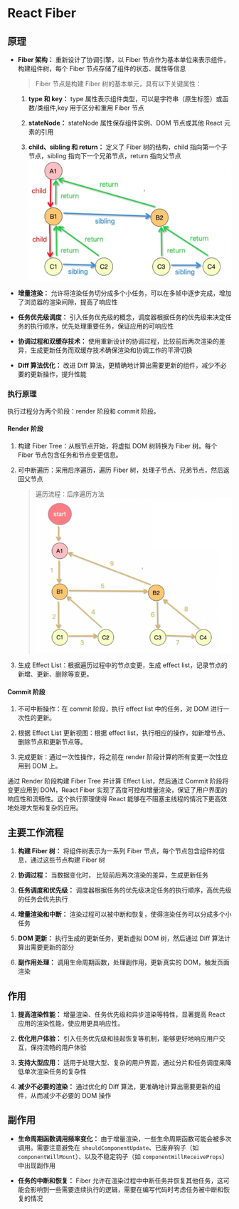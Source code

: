 # React Fiber

## 原理

- **Fiber 架构：** 重新设计了协调引擎，以 Fiber 节点作为基本单位来表示组件，构建组件树，每个 Fiber 节点存储了组件的状态、属性等信息

  > Fiber 节点是构建 Fiber 树的基本单元，具有以下关键属性：

  1. **type 和 key：** type 属性表示组件类型，可以是字符串（原生标签）或函数/类组件,key 用于区分和重用 Fiber 节点

  2. **stateNode：** stateNode 属性保存组件实例、DOM 节点或其他 React 元素的引用

  3. **child、sibling 和 return：** 定义了 Fiber 树的结构，child 指向第一个子节点，sibling 指向下一个兄弟节点，return 指向父节点
     ![树的结构](image.png)

- **增量渲染：** 允许将渲染任务切分成多个小任务，可以在多帧中逐步完成，增加了浏览器的渲染间隙，提高了响应性

- **任务优先级调度：** 引入任务优先级的概念，调度器根据任务的优先级来决定任务的执行顺序，优先处理重要任务，保证应用的可响应性

- **协调过程和双缓存技术：** 使用重新设计的协调过程，比较前后两次渲染的差异，生成更新任务而双缓存技术确保渲染和协调工作的平滑切换

- **Diff 算法优化：** 改进 Diff 算法，更精确地计算出需要更新的组件，减少不必要的更新操作，提升性能

### 执行原理

执行过程分为两个阶段：render 阶段和 commit 阶段。

#### Render 阶段

1. 构建 Fiber Tree：从根节点开始，将虚拟 DOM 树转换为 Fiber 树。每个 Fiber 节点包含任务和节点变更信息。

2. 可中断遍历：采用后序遍历，遍历 Fiber 树，处理子节点、兄弟节点，然后返回父节点

   > 遍历流程：后序遍历方法
   > ![遍历流程](image-1.png)

3. 生成 Effect List：根据遍历过程中的节点变更，生成 effect list，记录节点的新增、更新、删除等变更。

#### Commit 阶段

1. 不可中断操作：在 commit 阶段，执行 effect list 中的任务，对 DOM 进行一次性的更新。

2. 根据 Effect List 更新视图：根据 effect list，执行相应的操作，如新增节点、删除节点和更新节点等。

3. 完成更新：通过一次性操作，将之前在 render 阶段计算的所有变更一次性应用到 DOM 上。

通过 Render 阶段构建 Fiber Tree 并计算 Effect List，然后通过 Commit 阶段将变更应用到 DOM，React Fiber 实现了高度可控和增量渲染，保证了用户界面的响应性和流畅性。这个执行原理使得 React 能够在不阻塞主线程的情况下更高效地处理大型和复杂的应用。

## 主要工作流程

1. **构建 Fiber 树：** 将组件树表示为一系列 Fiber 节点，每个节点包含组件的信息，通过这些节点构建 Fiber 树

2. **协调过程：** 当数据变化时， 比较前后两次渲染的差异，生成更新任务

3. **任务调度和优先级：** 调度器根据任务的优先级决定任务的执行顺序，高优先级的任务会优先执行

4. **增量渲染和中断：** 渲染过程可以被中断和恢复，使得渲染任务可以分成多个小任务

5. **DOM 更新：** 执行生成的更新任务，更新虚拟 DOM 树，然后通过 Diff 算法计算出需要更新的部分

6. **副作用处理：** 调用生命周期函数，处理副作用，更新真实的 DOM，触发页面渲染

## 作用

1. **提高渲染性能：** 增量渲染、任务优先级和异步渲染等特性，显著提高 React 应用的渲染性能，使应用更具响应性。

2. **优化用户体验：** 引入任务优先级和挂起恢复等机制，能够更好地响应用户交互，保持流畅的用户体验

3. **支持大型应用：** 适用于处理大型、复杂的用户界面，通过分片和任务调度来降低单次渲染任务的复杂性

4. **减少不必要的渲染：** 通过优化的 Diff 算法，更准确地计算出需要更新的组件，从而减少不必要的 DOM 操作

## 副作用

- **生命周期函数调用频率变化：** 由于增量渲染，一些生命周期函数可能会被多次调用。需要注意避免在 `shouldComponentUpdate`、已废弃钩子（如 `componentWillMount`）、以及不稳定钩子（如 `componentWillReceiveProps`）中出现副作用

- **任务的中断和恢复：** Fiber 允许在渲染过程中中断任务并恢复其他任务，这可能会影响到一些需要连续执行的逻辑，需要在编写代码时考虑任务被中断和恢复的情况
